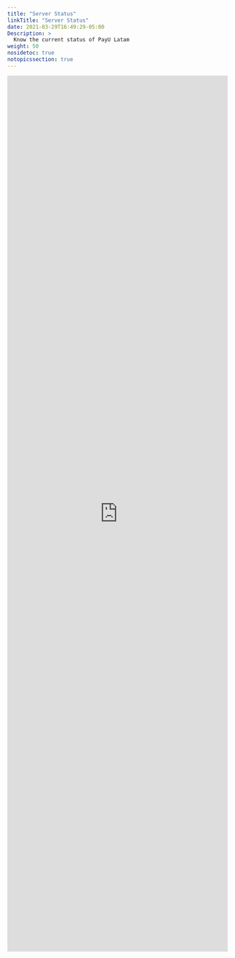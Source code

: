 ```yaml
---
title: "Server Status"
linkTitle: "Server Status"
date: 2021-03-29T16:49:29-05:00
Description: >
  Know the current status of PayU Latam
weight: 50
nosidetoc: true
notopicssection: true
---
```

<!--<script language="javascript"> 
window.onload = function () {
	document.getElementsByClassName("section-index")[0].style.display = "none";
};
</script>-->
<iframe src="https://status.payulatam.com/" style="width:100%;height:50vh;border:none;"></iframe>